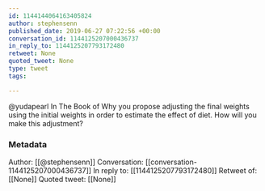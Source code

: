 ```yaml
---
id: 1144144064163405824
author: stephensenn
published_date: 2019-06-27 07:22:56 +00:00
conversation_id: 1144125207000436737
in_reply_to: 1144125207793172480
retweet: None
quoted_tweet: None
type: tweet
tags:

---
```


@yudapearl In The Book of Why you propose adjusting  the final weights using the initial weights in order to estimate the effect of diet. How will you make this adjustment?

### Metadata

Author: [[@stephensenn]]
Conversation: [[conversation-1144125207000436737]]
In reply to: [[1144125207793172480]]
Retweet of: [[None]]
Quoted tweet: [[None]]
